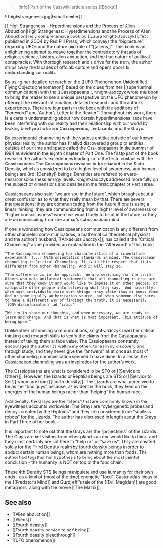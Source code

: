> [!info] Part of the Casswiki article series [[Books]]

![[highstrangeness.jpg|hsmall center]]

[[ High Strangeness - Hyperdimensions and the Process of Alien Abduction|High Strangeness:  Hyperdimensions and the Process of Alien Abduction]] is a comprehensive book by [[Laura Knight-Jadczyk]], first published in 2OO4 by Red Pill Press, which conveys the ”big picture” regarding UFOs and the nature and role of ”[[aliens]]”. This book is an enlightening attempt to weave together the contradictory threads of religion, science, history, alien abduction, and the true nature of political conspiracies. With thorough research and a drive for the truth, the author strips away the facades of offcialc culture and opens doors to understanding our reality. 

By using her detailed research on the [[UFO Phenomenon|Unidentified Flying Objects phenomenon]] based on the clues from her [[superluminal communication]] with the [[Cassiopaeans]], Knight-Jadczyk wrote this book to bring the reader to see a unique perspective on the UFO phenomenon by offeringt the relevant information, detailed research, and the author’s experiences. There are four parts in the book with the additions of ”Foreword” and ”Author’s Letter to the Reader”.  Throughout this work, there is a certain understanding about how certain hyperdimensional race have been interfering with our reality and their relationship with our world by looking brieflya at who are Cassiopaeans, the Lizards, and the Grays. 

By experimental channeling with the various entities outside of our known physical reality, the author has finallyd discovered a group of entities outside of our time and space called the Cas- siopaeans in the summer of l994 as evident in the eighth chapter of Part One.  The firstp part of the book revealed the author’s experiences leading up to the firstc contact with the Cassiopaeans. The Cassiopaeans revealed to be situated in the Sixth Density, which is considered to be a higher level of awareness, and human beings are 3rd [[Density]] beings.	Densities are referred to aware- ness/consciousness energy levels. Knight-Jadczyk addressed more fully on the subject of dimensions and densities in the firstc chapter of Part Three. 

Cassiopaeans also said:  ”we are you in the future”, which brought about a great confusion as to what they really mean by that.  There are several interpretations:  they are communicating from the future if one is using a linear thinking, they are communicating from a higher level of awareness or ”higher consciousness” where we would likely to be at in the future, or they are communicating from the author’s subconscious mind. 

If one is wondering how Cassiopaeans communication is any differentt from other channeled com- munications, a mathematical/theoretical physicist and the author’s husband, [[Arkadiusz Jadczyk]], has called it the ”Critical Channeling” as he provided an explanation in the ”Afterword” of this book: 

	”The Cassiopaean channeling has characteristics of a scientifice experiment. (...) With scientifics standards in mind. The Cassiopaean channeling is Critical Channeling. It is in this respect that it is differentt from other channeling. And it will stay so. 
	
	”The difference is in the approach.  We are searching for the truth.  Others who make unilateral statements that all channeling is crap are sure that they know it and would like to impose it on other people, or manipulate other people into believing what they say.  And naturally, when such individuals state such things, they claim that it comes from God or some equally authoritarian source, but when someone else dares to have a differentt way of findingt the truth, it is necessarily ’lOO% disinformation’ ad ’crap.’ 
	
	”We try to share our thoughts, and when necessary, we are ready to learn and change. And that is what is most important. This attitude of being open.” 

Unlike other channeling communications, Knight-Jadczyk used her critical thinking and research skills to verify the claims from the Cassiopaeans instead of taking them at face value.  The Cassiopaeans constantly encouraged the author as well many others to learn by discovery and through study, and they never give the ”answers” all at once as most of other channeling communication seemed to have done.  In a sense, the Cassiopaean channeling was an inspiration for the author’s work. 

The Cassiopaeans are what is considered to be STO or [[Service to Others]]. However, the Lizards or Reptilian beings are STS or [[Service to Self]] whom are from [[fourth density]].  The Lizards are what perceived to be as the ”bad guys” because, as evident in the book, they feed on the energies of the human beings rather than ”helping” the human race. 

Additionally, the Grays are the ”aliens” that are commonly known in the eyewitness accounts worldwide.  The Grays are ”cybergenetic probes and decoys created by the Reptoids” and they are considered to be ”soulless robots” for the Lizards. The author has discussed in length about the Grays in Part Three of her book. 

It is important to note out that the Grays are the ”projections” of the Lizards.  The Grays are not visitors from other planets as one would like to think, and they most certainly are not here to ”help us” or ”save us”.  They are created solely for the Third Density realm by fourth density beings in order to abduct certain human beings, whom are nothing more than foods. The author tied together her hypothesis to bring about the most painful conclusion - the humanity is NOT on top of the food chain. 

These 4th Density STS Beings manipulate and use humanity for their own ends - as a kind of (most of the time) energetic ”food”. Castaneda’s ideas of the [[Predator’s Mind]] and Gurdjieff’’s tale of the [[Evil Magician]] are good metaphors, along with the movie [[The Matrix]]. 

See also
--------
* [[Alien abduction]]
* [[Aliens]]
* [[Fourth density]]
* [[Fourth density service to self being]]
* [[Fourth density bleedthrough]]
* [[UFO phenomenon]]